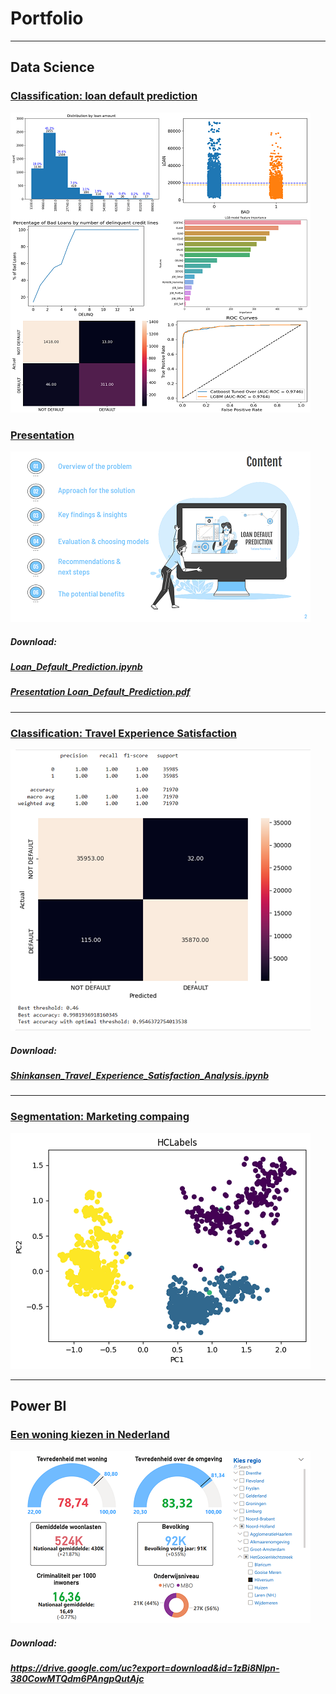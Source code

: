 # Portfolio

---






## Data Science

### [Classification: loan default prediction](/Loan_Default_Prediction)
<img src="images/LOAN_DEFAULT_PREDICRION.png"/>

### [Presentation](pdf/Loan_Default_Prediction.pdf)
<img src="images/Content.png?raw=true"/>

##### Download:

##### <a href="/Loan_Default_Prediction.ipynb" download>Loan_Default_Prediction.ipynb</a>

##### <a href="pdf/Loan_Default_Prediction.pdf" download>Presentation Loan_Default_Prediction.pdf</a>

---

### [Classification: Travel Experience Satisfaction](/Shinkansen_Travel_Experience_Satisfaction_Analysis)
<img src="images/Test_accuracy.png"/>

##### Download:

##### <a href="/Loan_Default_Prediction.ipynb" download>Shinkansen_Travel_Experience_Satisfaction_Analysis.ipynb</a>
---
### [Segmentation: Marketing compaing](/Marketing_Campaign_Analysis)
<img src="images/segmentation.png"/> 

---

## Power BI

### [Een woning kiezen in Nederland](pdf/Levensstandaard_per_regio_NL.pdf)
<img src="images/Levensstandaard per regio NL.png"/>

##### Download:

##### https://drive.google.com/uc?export=download&id=1zBi8Nlpn-380CowMTQdm6PAngpQutAjc




